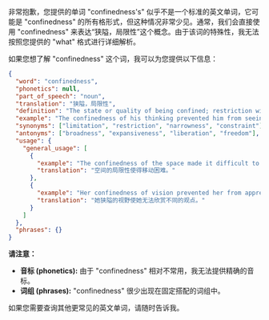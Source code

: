 非常抱歉，您提供的单词 "confinedness's" 似乎不是一个标准的英文单词，它可能是 "confinedness" 的所有格形式，但这种情况非常少见。通常，我们会直接使用 "confinedness" 来表达“狭隘，局限性”这个概念。由于该词的特殊性，我无法按照您提供的 "what" 格式进行详细解析。

如果您想了解 "confinedness" 这个词，我可以为您提供以下信息：

```json
{
  "word": "confinedness",
  "phonetics": null,
  "part_of_speech": "noun",
  "translation": "狭隘，局限性",
  "definition": "The state or quality of being confined; restriction within limits.",
  "example": "The confinedness of his thinking prevented him from seeing the bigger picture.",
  "synonyms": ["limitation", "restriction", "narrowness", "constraint"],
  "antonyms": ["broadness", "expansiveness", "liberation", "freedom"],
  "usage": {
    "general_usage": [
      {
        "example": "The confinedness of the space made it difficult to move around.",
        "translation": "空间的局限性使得移动困难。"
      },
      {
        "example": "Her confinedness of vision prevented her from appreciating different perspectives.",
        "translation": "她狭隘的视野使她无法欣赏不同的观点。"
      }
    ]
  },
  "phrases": {}
}
```

**请注意：**

*   **音标 (phonetics):**  由于 "confinedness" 相对不常用，我无法提供精确的音标。
*   **词组 (phrases):**  "confinedness" 很少出现在固定搭配的词组中。

如果您需要查询其他更常见的英文单词，请随时告诉我。
 